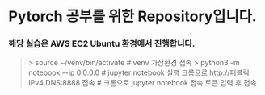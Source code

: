 # Pytorch 공부를 위한 Repository입니다.



### 해당 실습은 AWS EC2 Ubuntu 환경에서 진행합니다.
> \> source ~/venv/bin/activate							# venv 가상환경 접속
> \> python3 -m notebook --ip 0.0.0.0				 # jupyter notebook 실행
> 크롬으로 http://퍼블릭 IPv4 DNS:8888 접속	# 크롬으로 jupyter notebook 접속 
> 토큰 입력 후 접속

